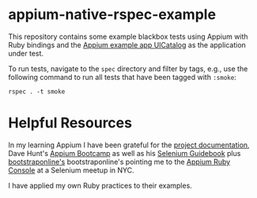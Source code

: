 appium-native-rspec-example
===========================

This repository contains some example blackbox tests using Appium with Ruby bindings and the [Appium example app UICatalog](http://github.com/appium/sample-code/blob/master/sample-code/examples/ruby/UICatalog.app.zip) as the application under test.

To run tests, navigate to the <code>spec</code> directory and filter by tags, e.g., use the following command to run all tests that have been tagged with <code>:smoke</code>:

```
rspec . -t smoke
```

Helpful Resources
=================
In my learning Appium I have been grateful for the [project  documentation](http://appium.io/slate/en/master/?ruby#), Dave Hunt's [Appium Bootcamp](http://sauceio.com/index.php/2014/07/appium-bootcamp-get-started-with-appium-testing-chapter-1/) as well as his [Selenium Guidebook](http://davehaeffner.com/selenium-guidebook/) plus 
[bootstraponline's](http://www.github.com/bootstraponline)
bootstraponline's pointing me to the [Appium Ruby Console](https://github.com/appium/ruby_console) at a Selenium meetup in NYC.

I have applied my own Ruby practices to their examples.
